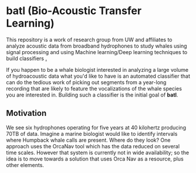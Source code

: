 # batl (Bio-Acoustic Transfer Learning)

This repository is a work of research group from UW and affiliates to analyze acoustic data from broadband hydrophones to study whales using signal processing and using Machine learning/Deep learning techniques to build classifiers
[.](https://github.com/robfatland/ops)


If you happen to be a whale biologist interested in analyzing a large volume of hydroacoustic data what you'd like to have is
an automated classifier that can do the tedious work of picking out segments from a year-long recording that are likely to
feature the vocalizations of the whale species you are interested in. Building such a classifier is the initial goal of **batl**.



## Motivation

We see six hydrophones operating for five years at 40 kilohertz producing 70TB of data. Imagine a marine biologist would like
to identify intervals where Humpback whale calls are present. Where do they look? One approach uses the OrcaNav tool which has 
the data reduced on several time scales. However that system is currently not in wide availability; so the idea is to move towards
a solution that uses Orca Nav as a resource, plus other elements. 

